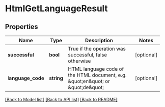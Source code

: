 # HtmlGetLanguageResult

## Properties
Name | Type | Description | Notes
------------ | ------------- | ------------- | -------------
**successful** | **bool** | True if the operation was successful, false otherwise | [optional] 
**language_code** | **string** | HTML language code of the HTML document, e.g. \&quot;en\&quot; or \&quot;de\&quot; | [optional] 

[[Back to Model list]](../README.md#documentation-for-models) [[Back to API list]](../README.md#documentation-for-api-endpoints) [[Back to README]](../README.md)


